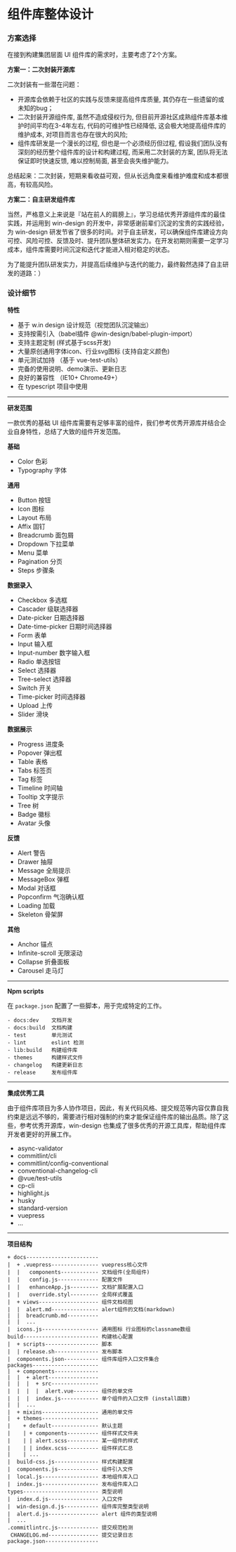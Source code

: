 # 组件库整体设计

### 方案选择

在接到构建集团层面 UI 组件库的需求时，主要考虑了2个方案。

**方案一：二次封装开源库**

二次封装有一些潜在问题：
- 开源库会依赖于社区的实践与反馈来提高组件库质量, 其仍存在一些遗留的或未知的bug；
- 二次封装开源组件库, 虽然不造成侵权行为, 但目前开源社区成熟组件库基本维护时间平均在3-4年左右, 代码的可维护性已经降低, 这会极大地提高组件库的维护成本, 对项目而言也存在很大的风险;
- 组件库研发是一个漫长的过程, 但也是一个必须经历但过程, 假设我们团队没有深刻的经历整个组件库的设计和构建过程, 而采用二次封装的方案, 团队将无法保证即时快速反馈, 难以控制局面, 甚至会丧失维护能力。

总结起来：二次封装，短期来看收益可观，但从长远角度来看维护难度和成本都很高，有较高风险。

**方案二：自主研发组件库**

当然，严格意义上来说是『站在前人的肩膀上』，学习总结优秀开源组件库的最佳实践，并运用到 win-design 的开发中，非常感谢前辈们沉淀的宝贵的实践经验，为 win-design 研发节省了很多的时间。对于自主研发，可以确保组件库建设方向可控、风险可控、反馈及时、提升团队整体研发实力。在开发初期则需要一定学习成本，组件库需要时间沉淀和迭代才能进入相对稳定的状态。


为了能提升团队研发实力，并提高后续维护与迭代的能力，最终毅然选择了自主研发的道路：）

### 设计细节

**特性**

- 基于 w.in design 设计规范（视觉团队沉淀输出）
- 支持按需引入（babel插件 @win-design/babel-plugin-import）
- 支持主题定制 (样式基于scss开发)
- 大量原创通用字体icon、行业svg图标 (支持自定义颜色)
- 单元测试加持 （基于 vue-test-utils）
- 完备的使用说明、demo演示、更新日志
- 良好的兼容性 （IE10+ Chrome49+）
- 在 typescript 项目中使用

---

**研发范围**

一款优秀的基础 UI 组件库需要有足够丰富的组件，我们参考优秀开源库并结合企业自身特性，总结了大致的组件开发范围。

**基础**
- Color 色彩
- Typography 字体

**通用**
- Button 按钮
- Icon 图标
- Layout 布局
- Affix 固钉
- Breadcrumb 面包屑
- Dropdown  下拉菜单
- Menu 菜单
- Pagination 分页
- Steps 步骤条

**数据录入**
- Checkbox 多选框
- Cascader 级联选择器
- Date-picker 日期选择器
- Date-time-picker 日期时间选择器
- Form 表单
- Input 输入框
- Input-number 数字输入框
- Radio 单选按钮
- Select 选择器
- Tree-select 选择器
- Switch 开关
- Time-picker 时间选择器
- Upload 上传
- Slider 滑块

**数据展示**
- Progress 进度条
- Popover 弹出框
- Table 表格
- Tabs 标签页
- Tag 标签
- Timeline 时间轴
- Tooltip 文字提示
- Tree 树
- Badge 徽标
- Avatar 头像

**反馈**
- Alert 警告
- Drawer 抽屉
- Message 全局提示
- MessageBox 弹框
- Modal 对话框
- Popconfirm 气泡确认框
- Loading 加载
- Skeleton 骨架屏

**其他**
- Anchor 锚点
- Infinite-scroll 无限滚动
- Collapse 折叠面板
- Carousel 走马灯

---

**Npm scripts**

在 ```package.json``` 配置了一些脚本，用于完成特定的工作。

```
- docs:dev    文档开发
- docs:build  文档构建
- test        单元测试
- lint        eslint 检测
- lib:build   构建组件库
- themes      构建样式文件
- changelog   构建更新日志
- release     发布组件库
```

---

**集成优秀工具**

由于组件库项目为多人协作项目，因此，有关代码风格、提交规范等内容仅靠自我约束是远远不够的，需要进行相对强制的约束才能保证组件库的输出品质。除了这些，参考优秀开源库，win-design 也集成了很多优秀的开源工具库，帮助组件库开发者更好的开展工作。

- async-validator
- commitlint/cli
- commitlint/config-conventional
- conventional-changelog-cli
- @vue/test-utils
- cp-cli
- highlight.js
- husky
- standard-version
- vuepress
- ...

---

**项目结构**

```
+ docs-----------------------
|  + .vuepress--------------- vuepress核心文件
|  |   components------------ 文档组件(全局组件)
|  |   config.js------------- 配置文件
|  |   enhanceApp.js--------- 文档扩展配置入口
|  |   override.styl--------- 全局样式覆盖
|  + views------------------- 组件文档视图
|  |  alert.md--------------- alert组件的文档(markdown)
|  |  breadcrumb.md----------
|  |  ...
|  icons.js------------------ 通用图标 行业图标的classname数组
build------------------------ 构建核心配置
|  + scripts----------------- 脚本
|  | release.sh-------------- 发布脚本
|  components.json----------- 组件库组件入口文件集合
packages---------------------
|  + components--------------
|  |  + alert----------------
|  |  |  + src---------------
|  |  |  |  alert.vue-------- 组件的单文件
|  |  |  index.js------------ 单个组件的入口文件 (install函数)
|  |  ...
|  + mixins------------------ 通用的单文件
|  + themes------------------
|    + default--------------- 默认主题
|    | + components---------- 组件样式文件夹
|    | | alert.scss---------- 某一组件的样式
|    | | index.scss---------- 组件样式汇总
|    | ...
|  build-css.js-------------- 样式构建配置
|  components.js------------- 组件引入文件
|  local.js------------------ 本地组件库入口
|  index.js------------------ 发布组件库入口
types------------------------ 类型说明
|  index.d.js---------------- 入口文件
|  win-design.d.js----------- 组件库完整类型说明
|  alert.d.js---------------- alert 组件的类型说明
|  ...
.commitlintrc.js------------- 提交规范检测
 CHANGELOG.md---------------- 提交记录日志
package.json-----------------
```

